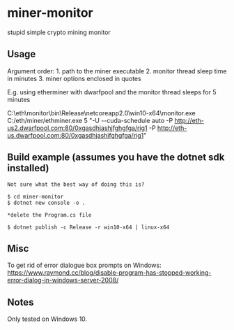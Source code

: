 # miner-monitor
stupid simple crypto mining monitor


## Usage
Argument order:
    1. path to the miner executable
    2. monitor thread sleep time in minutes
    3. miner options enclosed in quotes
    
E.g. using etherminer with dwarfpool and the monitor thread sleeps for 5 minutes

C:\eth\monitor\bin\Release\netcoreapp2.0\win10-x64\monitor.exe C:/eth/miner/ethminer.exe 5 "-U --cuda-schedule auto -P http://eth-us2.dwarfpool.com:80/0xgasdhjashjfghgfga/rig1 -P http://eth-us.dwarfpool.com:80/0xgasdhjashjfghgfga/rig1"


## Build example (assumes you have the dotnet sdk installed)
    Not sure what the best way of doing this is?
    
    $ cd miner-monitor
    $ dotnet new console -o .

    *delete the Program.cs file

    $ dotnet publish -c Release -r win10-x64 | linux-x64


## Misc
To get rid of error dialogue box prompts on Windows:
    https://www.raymond.cc/blog/disable-program-has-stopped-working-error-dialog-in-windows-server-2008/


## Notes
Only tested on Windows 10.
